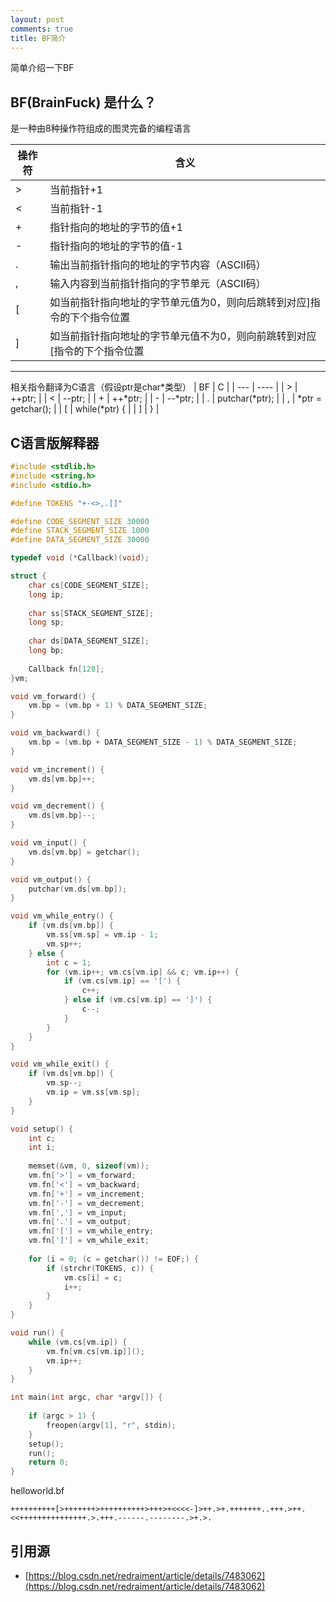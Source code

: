 ```yaml
---
layout: post
comments: true
title: BF简介
---
```


简单介绍一下BF

## BF(BrainFuck) 是什么？
是一种由8种操作符组成的图灵完备的编程语言

| 操作符 | 含义                   |
| ---   | ----                |
| >     | 当前指针+1             | 
| <     | 当前指针-1             |
| +     | 指针指向的地址的字节的值+1 |
| -     | 指针指向的地址的字节的值-1      |
| .     | 输出当前指针指向的地址的字节内容（ASCII码）  |
| ,     | 输入内容到当前指针指向的字节单元（ASCII码）      |
| [     | 如当前指针指向地址的字节单元值为0，则向后跳转到对应]指令的下个指令位置|
| ]     | 如当前指针指向地址的字节单元值不为0，则向前跳转到对应[指令的下个指令位置|

---

相关指令翻译为C语言（假设ptr是char*类型）
| BF    | C                   |
| ---   | ----                |
| >     | ++ptr;             | 
| <     | --ptr;             |
| +     | ++*ptr;           |
| -     | --*ptr;            |
| .     | putchar(*ptr);    |
| ,     | *ptr = getchar();  |
| [     | while(*ptr) {     |
| ]     | }                 |




## C语言版解释器
```c
#include <stdlib.h>
#include <string.h>
#include <stdio.h>

#define TOKENS "+-<>,.[]"

#define CODE_SEGMENT_SIZE 30000
#define STACK_SEGMENT_SIZE 1000
#define DATA_SEGMENT_SIZE 30000

typedef void (*Callback)(void);

struct {
    char cs[CODE_SEGMENT_SIZE];
    long ip;
    
    char ss[STACK_SEGMENT_SIZE];
    long sp;
    
    char ds[DATA_SEGMENT_SIZE];
    long bp;
    
    Callback fn[128];
}vm;

void vm_forward() {
    vm.bp = (vm.bp + 1) % DATA_SEGMENT_SIZE;
}

void vm_backward() {
    vm.bp = (vm.bp + DATA_SEGMENT_SIZE - 1) % DATA_SEGMENT_SIZE;
}

void vm_increment() {
    vm.ds[vm.bp]++;
}

void vm_decrement() {
    vm.ds[vm.bp]--;
}

void vm_input() {
    vm.ds[vm.bp] = getchar();
}

void vm_output() {
    putchar(vm.ds[vm.bp]);
}

void vm_while_entry() {
    if (vm.ds[vm.bp]) {
        vm.ss[vm.sp] = vm.ip - 1;
        vm.sp++;
    } else {
        int c = 1;
        for (vm.ip++; vm.cs[vm.ip] && c; vm.ip++) {
            if (vm.cs[vm.ip] == '[') {
                c++;
            } else if (vm.cs[vm.ip] == ']') {
                c--;
            }
        }
    }
}

void vm_while_exit() {
    if (vm.ds[vm.bp]) {
        vm.sp--;
        vm.ip = vm.ss[vm.sp];
    }
}

void setup() {
    int c;
    int i;
    
    memset(&vm, 0, sizeof(vm));
    vm.fn['>'] = vm_forward;
    vm.fn['<'] = vm_backward;
    vm.fn['+'] = vm_increment;
    vm.fn['-'] = vm_decrement;
    vm.fn[','] = vm_input;
    vm.fn['.'] = vm_output;
    vm.fn['['] = vm_while_entry;
    vm.fn[']'] = vm_while_exit;
    
    for (i = 0; (c = getchar()) != EOF;) {
        if (strchr(TOKENS, c)) {
            vm.cs[i] = c;
            i++;
        }
    }
}

void run() {
    while (vm.cs[vm.ip]) {
        vm.fn[vm.cs[vm.ip]]();
        vm.ip++;
    }
}

int main(int argc, char *argv[]) {
    
    if (argc > 1) {
        freopen(argv[1], "r", stdin);
    }
    setup();
    run();
    return 0;
}

```
helloworld.bf
```
++++++++++[>+++++++>++++++++++>+++>+<<<<-]>++.>+.+++++++..+++.>++.<<+++++++++++++++.>.+++.------.--------.>+.>.
```

## 引用源
+ [https://blog.csdn.net/redraiment/article/details/7483062](https://blog.csdn.net/redraiment/article/details/7483062)
 

